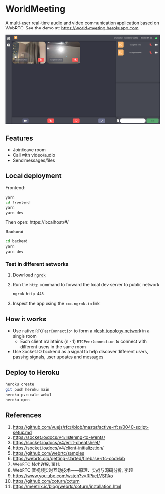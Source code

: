 # WorldMeeting

A multi-user real-time audio and video communication application based on WebRTC. See the demo at: https://world-meeting.herokuapp.com

![world-meeting](img/world-meeting.png)

## Features

- Join/leave room
- Call with video/audio
- Send messages/files

## Local deployment

Frontend:

```bash
yarn
cd frontend
yarn
yarn dev
```

Then open: https://localhost/#/

Backend:

```bash
cd backend
yarn
yarn dev
```

### Test in different networks

1. Download [`ngrok`](https://ngrok.com/download)
2. Run the `http` command to forward the local dev server to public network

    ```bash
    ngrok http 443
    ```

3. Inspect the app using the `xxx.ngrok.io` link

## How it works

- Use native `RTCPeerConnection` to form a [Mesh topology network](https://medium.com/@khan_honney/webrtc-servers-and-multi-party-communication-in-webrtc-6bf3870b15eb#fcf7) in a single room
    - Each client maintains (n - 1) `RTCPeerConnection` to connect with different users in the same room
- Use Socket.IO backend as a signal to help discover different users, passing signals, user updates and messages

## Deploy to Heroku

```bash
heroku create
git push heroku main
heroku ps:scale web=1
heroku open
```

## References

1. https://github.com/vuejs/rfcs/blob/master/active-rfcs/0040-script-setup.md
2. https://socket.io/docs/v4/listening-to-events/
3. https://socket.io/docs/v4/emit-cheatsheet/
4. https://socket.io/docs/v4/client-initialization/
5. https://github.com/webrtc/samples
6. https://webrtc.org/getting-started/firebase-rtc-codelab
7. WebRTC 技术详解, 栗伟
8. WebRTC 音视频实时互动技术——原理、实战与源码分析, 李超
9. https://www.youtube.com/watch?v=RPireLVSPAo
10. https://github.com/coturn/coturn
11. https://meetrix.io/blog/webrtc/coturn/installation.html
